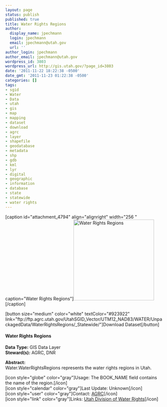 ```yaml
---
layout: page
status: publish
published: true
title: Water Rights Regions
author:
  display_name: jpechmann
  login: jpechmann
  email: jpechmann@utah.gov
  url: ''
author_login: jpechmann
author_email: jpechmann@utah.gov
wordpress_id: 3803
wordpress_url: http://gis.utah.gov/?page_id=3803
date: '2011-11-22 18:22:38 -0500'
date_gmt: '2011-11-23 01:22:38 -0500'
categories: []
tags:
- sgid
- Water
- Data
- utah
- gis
- map
- mapping
- dataset
- download
- agrc
- layer
- shapefile
- geodatabase
- metadata
- shp
- gdb
- kml
- lyr
- digital
- geographic
- information
- database
- state
- statewide
- water rights
---
```

<p>[caption id="attachment_4794" align="alignright" width="256 " caption="Water Rights Regions"]<img class="size-full wp-image-4794" title="map" src="http://gis.utah.gov/wp-content/uploads/WaterRights.png" alt="Water Rights Regions" width="256" height="256" />[/caption]</p>
<p>[button size="medium" color="white" textColor="#923922" link="ftp://ftp.agrc.utah.gov/UtahSGID_Vector/UTM12_NAD83/WATER/UnpackagedData/WaterRightsRegions/_Statewide/"]Download Dataset[/button]</p>
<h4><strong>Water Rights Regions</h4>
<p></strong></p>
<p><strong>Data Type:</strong> GIS Data Layer<br />
<strong>Steward(s):</strong> AGRC, DNR</p>
<p><strong>Abstract:</strong><br />
Water.WaterRightsRegions represents the water rights regions in Utah.</p>
<p>[icon style="globe" color="gray"]Usage: The BOOK_NAME field contains the name of the region.[/icon]<br />
[icon style="calendar" color="gray"]Last Update: Unknown[/icon]<br />
[icon style="user" color="gray"]Contact: <a href="mailto:%20agrc@utah.gov">AGRC</a>[/icon]<br />
[icon style="link" color="gray"]Links: <a href="http://www.waterrights.utah.gov/" title="WaterRights">Utah Division of Water Rights</a>[/icon] </p>
